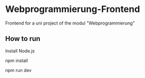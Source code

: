 # Webprogrammierung-Frontend
Frontend for a uni project of the modul "Webprogrammierung"

## How to run

Install Node.js

npm install

npm run dev
